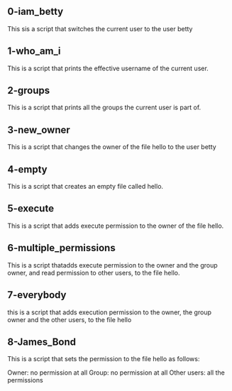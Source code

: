 ## 0-iam_betty

This sis a script that switches the current user to the user betty

## 1-who_am_i

This is a script that prints the effective username of the current user.

## 2-groups

This is a  script that prints all the groups the current user is part of.

## 3-new_owner

This is a script that changes the owner of the file hello to the user betty

## 4-empty

This is a script that creates an empty file called hello.

## 5-execute

This is a script that adds execute permission to the owner of the file hello.

## 6-multiple_permissions
 
This is a script thatadds execute permission to the owner and the group owner, and read permission to other users, to the file hello.

## 7-everybody

this is a script that adds execution permission to the owner, the group owner and the other users, to the file hello

## 8-James_Bond

This is a script that sets the permission to the file hello as follows:

Owner: no permission at all
Group: no permission at all
Other users: all the permissions

##
